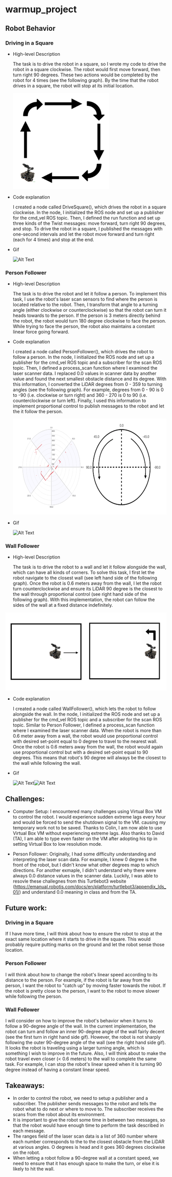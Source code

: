 # warmup_project

## Robot Behavior

### Driving in a Square
* High-level Description

  The task is to drive the robot in a square, so I wrote my code to drive the robot in a square clockwise. The robot would first move forward, then turn right 90 degrees. These two actions would be completed by the robot for 4 times (see the following graph). By the time that the robot drives in a square, the robot will stop at its initial location. 
 
  <img src="drive_square_illustration.png" width="300" height="300" />



* Code explanation

  I created a node called DriveSquare(), which drives the robot in a square clockwise. In the node, I initialized the ROS node and set up a publisher for the cmd_vel ROS topic. Then, I defined the run function and set up three kinds of the Twist messages: move forward, turn right 90 degrees, and stop. To drive the robot in a square, I published the messages with one-second intervals and let the robot move forward and turn right (each for 4 times) and stop at the end.

* Gif 

  ![Alt Text](drive_square.gif)

### Person Follower
* High-level Description

  The task is to drive the robot and let it follow a person. To implement this task, I use the robot's laser scan sensors to find where the person is located relative to the robot. Then, I transform that angle to a turning angle (either clockwise or counterclockwise) so that the robot can turn it heads towards to the person. If the person is 3 meters directly behind the robot, the robot would turn 180 degree clockwise to face the person. While trying to face the person, the robot also maintains a constant linear force going forward.
 
* Code explanation

  I created a node called PersonFollower(), which drives the robot to follow a person. In the node, I initialized the ROS node and set up a publisher for the cmd_vel ROS topic and a subscriber for the scan ROS topic. Then, I defined a process_scan function where I examined the laser scanner data. I replaced 0.0 values in scanner data by another value and found the next smallest obstacle distance and its degree. With this information, I converted the LiDAR degrees from 0 - 359 to turning angles (see the following graph). For example, degrees from 0 - 90 is 0 to -90 (i.e. clockwise or turn right) and 360 - 270 is 0 to 90  (i.e. counterclockwise or turn left). Finally, I used this information to implement proportional control to publish messages to the robot and let the it follow the person.
  
  <img src="degree-to-angle.png" width="600" height="300" />
  

* Gif 

  ![Alt Text](person_follower.gif)

### Wall Follower
* High-level Description

  The task is to drive the robot to a wall and let it follow alongside the wall, which can have all kinds of corners. To solve this task, I first let the robot navigate to the closest wall (see left hand side of the following graph). Once the robot is 0.6 meters away from the wall, I let the robot turn counterclockwise and ensure its LiDAR 90 degree is the closest to the wall through proportional control (see right hand side of the following graph). With this implementation, the robot can follow the sides of the wall at a fixed distance indefinitely. 

 <img src="wall_follower_illustration.png"/>

* Code explanation

  I created a node called WallFollower(), which lets the robot to follow alongside the wall. In the node, I initialized the ROS node and set up a publisher for the cmd_vel ROS topic and a subscriber for the scan ROS topic. Similar to Person Follower, I defined a process_scan function where I examined the laser scanner data. When the robot is more than 0.6 meter away from a wall, the robot would use proportional control with desired set-point equal to 0 degree to travel to the nearest wall. Once the robot is 0.6 meters away from the wall, the robot would again use proportional control but with a desired set-point equal to 90 degrees. This means that robot's 90 degree will always be the closest to the wall while following the wall.
  
* Gif 

  ![Alt Text](wall_follower.gif)![Alt Text](wall_follower_2.gif)
## Challenges: 
* Computer Setup: I encountered many challenges using Virtual Box VM to control the robot. I would experience sudden extreme lags every hour and would be forced to send the shutdown signal to the VM. causing my temporary work not to be saved. Thanks to Colin, I am now able to use Virtual Box VM without experiencing extreme lags. Also thanks to David (TA), I am able to type even faster on the VM after adopting his tip in setting Virtual Box to low resolution mode.

* Person Follower: Originally, I had some difficulty understanding and interpreting the laser scan data. For example, I knew 0 degree is the front of the robot, but I didn't know what other degrees map to which directions. For another exmaple, I didn't understand why there were always 0.0 distance values in the scanner data. Luckily, I was able to resovle these challegnes from this Turtlebot3 website (https://emanual.robotis.com/docs/en/platform/turtlebot3/appendix_lds_01/) and understand 0.0 meaning in class and from the TA.

## Future work: 

### Driving in a Square
If I have more time, I will think about how to ensure the robot to stop at the exact same location where it starts to drive in the square. This would probably require putting marks on the ground and let the robot sense those location.

### Person Follower
I will think about how to change the robot's linear speed according to its distance to the person. For example, if the robot is far away from the person, I want the robot to "catch up" by moving faster towards the robot. If the robot is pretty close to the person, I want to the robot to move slower while following the person.

### Wall Follower
I will consider on how to improve the robot's behavior when it turns to follow a 90-degree angle of the wall. In the current implementation, the robot can turn and follow an inner 90-degree angle of the wall fairly decent (see the first turn in right hand side gif). However, the robot is not sharply following the outer 90-degree angle of the wall (see the right hand side gif). It looks the robot is traveling using a larger turning angle, which is something I wish to improve in the future. Also, I will think about to make the robot travel even closer (< 0.6 meters) to the wall to complete the same task. For example, I can stop the robot's linear speed when it is turning 90 degree instead of having a constant linear speed.

## Takeaways: 
* In order to control the robot, we need to setup a publisher and a subscriber. The publisher sends messages to the robot and tells the robot what to do next or where to move to. The subscriber receives the scans from the robot about its environment.
* It is important to give the robot some time in between two messages, so that the robot would have enough time to perform the task described in each message.
* The ranges field of the laser scan data is a list of 360 number where each number corresponds to the to the closest obstacle from the LiDAR at various angles. O degrees is head and it goes 360 degrees clockwise on the robot.
* When letting a robot follow a 90-degree wall at a constant speed, we need to ensure that it has enough space to make the turn, or else it is likely to hit the wall. 
